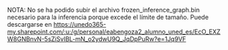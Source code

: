 

NOTA: No se ha podido subir el archivo frozen_inference_graph.bin necesario para la inferencia porque excede el límite de tamaño. Puede descargarse en https://unedo365-my.sharepoint.com/:u:/g/personal/eabengoza2_alumno_uned_es/EcO_EXZW8GNBnvN-5sZiSvIBL-mN_o2ydwU9Q_JqDpPuRw?e=1Jq9VF
